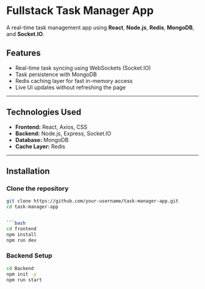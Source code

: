 # Fullstack Task Manager App

A real-time task management app using **React**, **Node.js**, **Redis**, **MongoDB**, and **Socket.IO**.

## Features

- Real-time task syncing using WebSockets (Socket.IO)
- Task persistence with MongoDB
- Redis caching layer for fast in-memory access
- Live UI updates without refreshing the page

---

## Technologies Used

- **Frontend:** React, Axios, CSS
- **Backend:** Node.js, Express, Socket.IO
- **Database:** MongoDB
- **Cache Layer:** Redis

---

## Installation

###  Clone the repository

```bash
git clone https://github.com/your-username/task-manager-app.git
cd task-manager-app


```bash
cd frontend
npm install
npm run dev
```

### Backend Setup

```bash
cd Backend
npm init -y
npm run start
```


